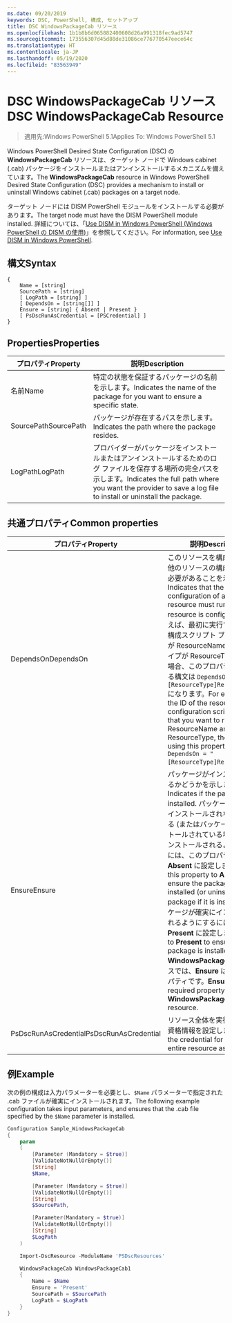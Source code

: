 ```yaml
---
ms.date: 09/20/2019
keywords: DSC, PowerShell, 構成, セットアップ
title: DSC WindowsPackageCab リソース
ms.openlocfilehash: 1b1b8b6d065882400608d26a991318fec9ad5747
ms.sourcegitcommit: 173556307d45d88de31086ce776770547eece64c
ms.translationtype: HT
ms.contentlocale: ja-JP
ms.lasthandoff: 05/19/2020
ms.locfileid: "83563949"
---
```

# <a name="dsc-windowspackagecab-resource"></a><span data-ttu-id="95ce8-103">DSC WindowsPackageCab リソース</span><span class="sxs-lookup"><span data-stu-id="95ce8-103">DSC WindowsPackageCab Resource</span></span>

> <span data-ttu-id="95ce8-104">適用先:Windows PowerShell 5.1</span><span class="sxs-lookup"><span data-stu-id="95ce8-104">Applies To: Windows PowerShell 5.1</span></span>

<span data-ttu-id="95ce8-105">Windows PowerShell Desired State Configuration (DSC) の **WindowsPackageCab** リソースは、ターゲット ノードで Windows cabinet (.cab) パッケージをインストールまたはアンインストールするメカニズムを備えています。</span><span class="sxs-lookup"><span data-stu-id="95ce8-105">The **WindowsPackageCab** resource in Windows PowerShell Desired State Configuration (DSC) provides a mechanism to install or uninstall Windows cabinet (.cab) packages on a target node.</span></span>

<span data-ttu-id="95ce8-106">ターゲット ノードには DISM PowerShell モジュールをインストールする必要があります。</span><span class="sxs-lookup"><span data-stu-id="95ce8-106">The target node must have the DISM PowerShell module installed.</span></span> <span data-ttu-id="95ce8-107">詳細については、「[Use DISM in Windows PowerShell (Windows PowerShell の DISM の使用)](/windows-hardware/manufacture/desktop/use-dism-in-windows-powershell-s14)」を参照してください。</span><span class="sxs-lookup"><span data-stu-id="95ce8-107">For information, see [Use DISM in Windows PowerShell](/windows-hardware/manufacture/desktop/use-dism-in-windows-powershell-s14).</span></span>

## <a name="syntax"></a><span data-ttu-id="95ce8-108">構文</span><span class="sxs-lookup"><span data-stu-id="95ce8-108">Syntax</span></span>

```Syntax
{
    Name = [string]
    SourcePath = [string]
    [ LogPath = [string] ]
    [ DependsOn = [string[]] ]
    Ensure = [string] { Absent | Present }
    [ PsDscRunAsCredential = [PSCredential] ]
}
```

## <a name="properties"></a><span data-ttu-id="95ce8-109">Properties</span><span class="sxs-lookup"><span data-stu-id="95ce8-109">Properties</span></span>

|<span data-ttu-id="95ce8-110">プロパティ</span><span class="sxs-lookup"><span data-stu-id="95ce8-110">Property</span></span> |<span data-ttu-id="95ce8-111">説明</span><span class="sxs-lookup"><span data-stu-id="95ce8-111">Description</span></span> |
|---|---|
|<span data-ttu-id="95ce8-112">名前</span><span class="sxs-lookup"><span data-stu-id="95ce8-112">Name</span></span> |<span data-ttu-id="95ce8-113">特定の状態を保証するパッケージの名前を示します。</span><span class="sxs-lookup"><span data-stu-id="95ce8-113">Indicates the name of the package for you want to ensure a specific state.</span></span> |
|<span data-ttu-id="95ce8-114">SourcePath</span><span class="sxs-lookup"><span data-stu-id="95ce8-114">SourcePath</span></span> |<span data-ttu-id="95ce8-115">パッケージが存在するパスを示します。</span><span class="sxs-lookup"><span data-stu-id="95ce8-115">Indicates the path where the package resides.</span></span> |
|<span data-ttu-id="95ce8-116">LogPath</span><span class="sxs-lookup"><span data-stu-id="95ce8-116">LogPath</span></span> |<span data-ttu-id="95ce8-117">プロバイダーがパッケージをインストールまたはアンインストールするためのログ ファイルを保存する場所の完全パスを示します。</span><span class="sxs-lookup"><span data-stu-id="95ce8-117">Indicates the full path where you want the provider to save a log file to install or uninstall the package.</span></span> |

## <a name="common-properties"></a><span data-ttu-id="95ce8-118">共通プロパティ</span><span class="sxs-lookup"><span data-stu-id="95ce8-118">Common properties</span></span>

|<span data-ttu-id="95ce8-119">プロパティ</span><span class="sxs-lookup"><span data-stu-id="95ce8-119">Property</span></span> |<span data-ttu-id="95ce8-120">説明</span><span class="sxs-lookup"><span data-stu-id="95ce8-120">Description</span></span> |
|---|---|
|<span data-ttu-id="95ce8-121">DependsOn</span><span class="sxs-lookup"><span data-stu-id="95ce8-121">DependsOn</span></span> |<span data-ttu-id="95ce8-122">このリソースを構成する前に、他のリソースの構成を実行する必要があることを示します。</span><span class="sxs-lookup"><span data-stu-id="95ce8-122">Indicates that the configuration of another resource must run before this resource is configured.</span></span> <span data-ttu-id="95ce8-123">たとえば、最初に実行するリソース構成スクリプト ブロックの ID が ResourceName で、そのタイプが ResourceType である場合、このプロパティを使用する構文は `DependsOn = "[ResourceType]ResourceName"` になります。</span><span class="sxs-lookup"><span data-stu-id="95ce8-123">For example, if the ID of the resource configuration script block that you want to run first is ResourceName and its type is ResourceType, the syntax for using this property is `DependsOn = "[ResourceType]ResourceName"`.</span></span> |
|<span data-ttu-id="95ce8-124">Ensure</span><span class="sxs-lookup"><span data-stu-id="95ce8-124">Ensure</span></span> |<span data-ttu-id="95ce8-125">パッケージがインストールされるかどうかを示します。</span><span class="sxs-lookup"><span data-stu-id="95ce8-125">Indicates if the package is installed.</span></span> <span data-ttu-id="95ce8-126">パッケージが確実にインストールされないようにする (またはパッケージがインストールされている場合はアンインストールされるようにする) には、このプロパティを **Absent** に設定します。</span><span class="sxs-lookup"><span data-stu-id="95ce8-126">Set this property to **Absent** to ensure the package is not installed (or uninstall the package if it is installed).</span></span> <span data-ttu-id="95ce8-127">パッケージが確実にインストールされるようにするには、これを **Present** に設定します。</span><span class="sxs-lookup"><span data-stu-id="95ce8-127">Set it to **Present** to ensure the package is installed.</span></span> <span data-ttu-id="95ce8-128">**WindowsPackageCab** リソースでは、**Ensure** は必須のプロパティです。</span><span class="sxs-lookup"><span data-stu-id="95ce8-128">**Ensure** is a required property on the **WindowsPackageCab** resource.</span></span> |
|<span data-ttu-id="95ce8-129">PsDscRunAsCredential</span><span class="sxs-lookup"><span data-stu-id="95ce8-129">PsDscRunAsCredential</span></span> |<span data-ttu-id="95ce8-130">リソース全体を実行するための資格情報を設定します。</span><span class="sxs-lookup"><span data-stu-id="95ce8-130">Sets the credential for running the entire resource as.</span></span> |

## <a name="example"></a><span data-ttu-id="95ce8-131">例</span><span class="sxs-lookup"><span data-stu-id="95ce8-131">Example</span></span>

<span data-ttu-id="95ce8-132">次の例の構成は入力パラメーターを必要とし、`$Name` パラメーターで指定された .cab ファイルが確実にインストールされます。</span><span class="sxs-lookup"><span data-stu-id="95ce8-132">The following example configuration takes input parameters, and ensures that the .cab file specified by the `$Name` parameter is installed.</span></span>

```powershell
Configuration Sample_WindowsPackageCab
{
    param
    (
        [Parameter (Mandatory = $true)]
        [ValidateNotNullOrEmpty()]
        [String]
        $Name,

        [Parameter (Mandatory = $true)]
        [ValidateNotNullOrEmpty()]
        [String]
        $SourcePath,

        [Parameter(Mandatory = $true)]
        [ValidateNotNullOrEmpty()]
        [String]
        $LogPath
    )

    Import-DscResource -ModuleName 'PSDscResources'

    WindowsPackageCab WindowsPackageCab1
    {
        Name = $Name
        Ensure = 'Present'
        SourcePath = $SourcePath
        LogPath = $LogPath
    }
}
```
